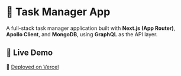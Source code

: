 # 📝 Task Manager App

A full-stack task manager application built with **Next.js (App Router)**, **Apollo Client**, and **MongoDB**, using **GraphQL** as the API layer.

## 🚀 Live Demo

🔗 [Deployed on Vercel](https://taskmanager-cfcv.vercel.app/)
